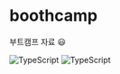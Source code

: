 # boothcamp
 부트캠프 자료 :smiley:

![TypeScript](https://img.shields.io/badge/GitHub-A100FF?style=flat&logo=github&logoColor=white) ![TypeScript](https://img.shields.io/badge/Git-F05032?style=flat&logo=git&logoColor=white)

